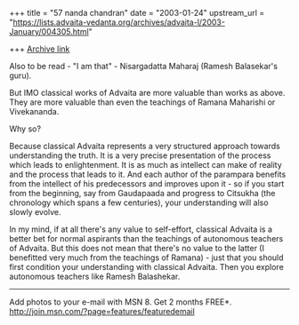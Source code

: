 +++
title = "57 nanda chandran"
date = "2003-01-24"
upstream_url = "https://lists.advaita-vedanta.org/archives/advaita-l/2003-January/004305.html"

+++
[Archive link](https://lists.advaita-vedanta.org/archives/advaita-l/2003-January/004305.html)

Also to be read - "I am that" - Nisargadatta Maharaj (Ramesh Balasekar's
guru).

But IMO classical works of Advaita are more valuable than works as above.
They are more valuable than even the teachings of Ramana Maharishi or
Vivekananda.

Why so?

Because classical Advaita represents a very structured approach towards
understanding the truth. It is a very precise presentation of the process
which leads to enlightenment. It is as much as intellect can make of reality
and the process that leads to it. And each author of the parampara benefits
from the intellect of his predecessors and improves upon it - so if you
start from the beginning, say from Gaudapaada and progress to Citsukha (the
chronology which spans a few centuries), your understanding will also slowly
evolve.

In my mind, if at all there's any value to self-effort, classical Advaita is
a better bet for normal aspirants than the teachings of autonomous teachers
of Advaita. But this does not mean that there's no value to the latter (I
benefitted very much from the teachings of Ramana) - just that you should
first condition your understanding with classical Advaita. Then you explore
autonomous teachers like Ramesh Balashekar.

_________________________________________________________________
Add photos to your e-mail with MSN 8. Get 2 months FREE*.
http://join.msn.com/?page=features/featuredemail

